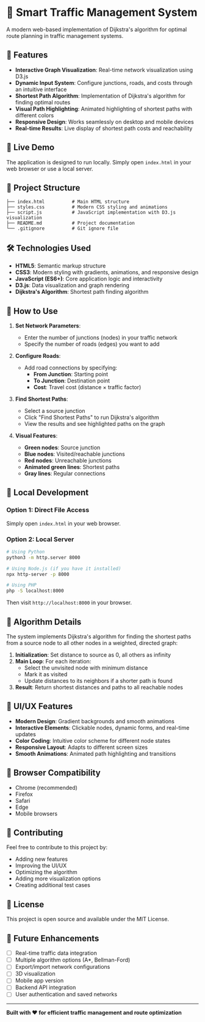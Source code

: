 # 🚦 Smart Traffic Management System

A modern web-based implementation of Dijkstra's algorithm for optimal route planning in traffic management systems.

## 🌟 Features

- **Interactive Graph Visualization**: Real-time network visualization using D3.js
- **Dynamic Input System**: Configure junctions, roads, and costs through an intuitive interface
- **Shortest Path Algorithm**: Implementation of Dijkstra's algorithm for finding optimal routes
- **Visual Path Highlighting**: Animated highlighting of shortest paths with different colors
- **Responsive Design**: Works seamlessly on desktop and mobile devices
- **Real-time Results**: Live display of shortest path costs and reachability

## 🚀 Live Demo

The application is designed to run locally. Simply open `index.html` in your web browser or use a local server.

## 📁 Project Structure

```
├── index.html          # Main HTML structure
├── styles.css          # Modern CSS styling and animations
├── script.js           # JavaScript implementation with D3.js visualization
├── README.md           # Project documentation
└── .gitignore          # Git ignore file
```

## 🛠️ Technologies Used

- **HTML5**: Semantic markup structure
- **CSS3**: Modern styling with gradients, animations, and responsive design
- **JavaScript (ES6+)**: Core application logic and interactivity
- **D3.js**: Data visualization and graph rendering
- **Dijkstra's Algorithm**: Shortest path finding algorithm

## 🎯 How to Use

1. **Set Network Parameters**:
   - Enter the number of junctions (nodes) in your traffic network
   - Specify the number of roads (edges) you want to add

2. **Configure Roads**:
   - Add road connections by specifying:
     - **From Junction**: Starting point
     - **To Junction**: Destination point
     - **Cost**: Travel cost (distance × traffic factor)

3. **Find Shortest Paths**:
   - Select a source junction
   - Click "Find Shortest Paths" to run Dijkstra's algorithm
   - View the results and see highlighted paths on the graph

4. **Visual Features**:
   - **Green nodes**: Source junction
   - **Blue nodes**: Visited/reachable junctions
   - **Red nodes**: Unreachable junctions
   - **Animated green lines**: Shortest paths
   - **Gray lines**: Regular connections

## 🔧 Local Development

### Option 1: Direct File Access
Simply open `index.html` in your web browser.

### Option 2: Local Server
```bash
# Using Python
python3 -m http.server 8000

# Using Node.js (if you have it installed)
npx http-server -p 8000

# Using PHP
php -S localhost:8000
```

Then visit `http://localhost:8000` in your browser.

## 🧮 Algorithm Details

The system implements Dijkstra's algorithm for finding the shortest paths from a source node to all other nodes in a weighted, directed graph:

1. **Initialization**: Set distance to source as 0, all others as infinity
2. **Main Loop**: For each iteration:
   - Select the unvisited node with minimum distance
   - Mark it as visited
   - Update distances to its neighbors if a shorter path is found
3. **Result**: Return shortest distances and paths to all reachable nodes

## 🎨 UI/UX Features

- **Modern Design**: Gradient backgrounds and smooth animations
- **Interactive Elements**: Clickable nodes, dynamic forms, and real-time updates
- **Color Coding**: Intuitive color scheme for different node states
- **Responsive Layout**: Adapts to different screen sizes
- **Smooth Animations**: Animated path highlighting and transitions

## 📱 Browser Compatibility

- Chrome (recommended)
- Firefox
- Safari
- Edge
- Mobile browsers

## 🤝 Contributing

Feel free to contribute to this project by:
- Adding new features
- Improving the UI/UX
- Optimizing the algorithm
- Adding more visualization options
- Creating additional test cases

## 📄 License

This project is open source and available under the MIT License.

## 🚀 Future Enhancements

- [ ] Real-time traffic data integration
- [ ] Multiple algorithm options (A*, Bellman-Ford)
- [ ] Export/import network configurations
- [ ] 3D visualization
- [ ] Mobile app version
- [ ] Backend API integration
- [ ] User authentication and saved networks

---

**Built with ❤️ for efficient traffic management and route optimization**
